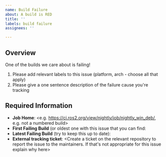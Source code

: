 ```yaml
---
name: Build Failure
about: A build is RED
title: ''
labels: build failure
assignees: ''

---
```


## Overview

One of the builds we care about is failing!

1. Please add relevant labels to this issue (platform, arch - choose all that apply)
1. Please give a one sentence description of the failure cause you're tracking

## Required Information

* **Job Home**: <e.g. https://ci.ros2.org/view/nightly/job/nightly_win_deb/, e.g. not a numbered build>
* **First Failing Build** (or oldest one with this issue that you can find: 
* **Latest Failing Build** (try to keep this up to date): 
* **External tracking ticket**: <Create a ticket on the relevant repository to report the issue to the maintainers. If that's not appropriate for this issue explain why here>
